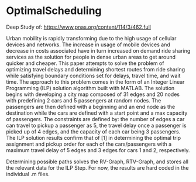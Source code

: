 # OptimalScheduling
Deep Study of: https://www.pnas.org/content/114/3/462.full

  Urban mobility is rapidly transforming due to the high usage of cellular devices and networks. The increase in usage of mobile devices and decrease in costs associated have in turn increased on demand ride sharing services as the solution for people in dense urban areas to get around quicker and cheaper. This paper attempts to solve the problem of optimizing travel delays and determining shortest routes from ride sharing while satisfying boundary conditions set for delays, travel time, and wait time. The approach to this problem comes in the form of an Integer Linear Programming (ILP) solution algorithm built with MATLAB. The solution begins with developing a city map composed of 31 edges and 20 nodes with predefining  2 cars and 5 passengers at random nodes. The passengers are then defined with a beginning and an end node as the destination while the cars are defined with a start point and a max capacity of passengers. The constraints are defined by: the number of edges a car can travel to pickup a passenger as 5, the travel delay once a passenger is picked up of 4 edges, and the capacity of each car being 3 passengers. The ILP solution results confirm that of [1] in determining the optimal trip assignment and pickup order for each of the cars/passengers with a maximum travel delay of 5 edges and 3 edges for cars 1 and 2, respectively.

Determining possible paths solves the RV-Graph, RTV-Graph, and stores all the relevant data for the ILP Step. For now, the results are hard coded in the individual .m files.
